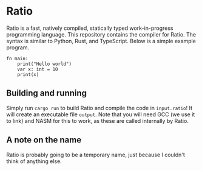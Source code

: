 # Ratio
Ratio is a fast, natively compiled, statically typed work-in-progress programming language. This repository contains the compiler for Ratio. The syntax is similar to Python, Rust, and TypeScript. Below is a simple example program.

```
fn main:
    print("Hello world")
    var x: int = 10
    print(x)
```

## Building and running
Simply run `cargo run` to build Ratio and compile the code in `input.ratio`! It will create an executable file `output`. Note that you will need GCC (we use it to link) and NASM for this to work, as these are called internally by Ratio.

## A note on the name
Ratio is probably going to be a temporary name, just because I couldn't think of anything else.